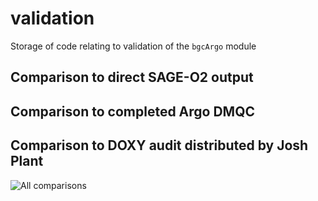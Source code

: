 # validation

Storage of code relating to validation of the `bgcArgo` module

## Comparison to direct SAGE-O2 output

## Comparison to completed Argo DMQC

## Comparison to DOXY audit distributed by Josh Plant

![All comparisons](https://github.com/ArgoCanada/BGC-QC/figures/DOXY_audit_comparison_waffle.png)
